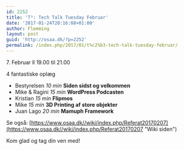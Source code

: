 ```yaml
---
id: 2252
title: 'T³: Tech Talk Tuesday Februar'
date: '2017-01-24T20:16:08+01:00'
author: Flemming
layout: post
guid: 'http://osaa.dk/?p=2252'
permalink: /index.php/2017/01/t%c2%b3-tech-talk-tuesday-februar/
---
```


7\. Februar ll 19.00 til 21.00

4 fantastiske oplæg

- Bestyrelsen *10 min* **Siden sidst og velkommen**
- Mike &amp; Ragini *15 min* **WordPress Podcasten**
- Kristian *15 min* **Flipmos**
- Mike *15 min* **3D Printing af store objekter**
- Juan Lago *20 min* **Mamuph Framework**

Se også: [https://www.osaa.dk//wiki/index.php/Referat20170207](https://www.osaa.dk//wiki/index.php/Referat20170207 "Wiki siden")

Kom glad og tag din ven med!